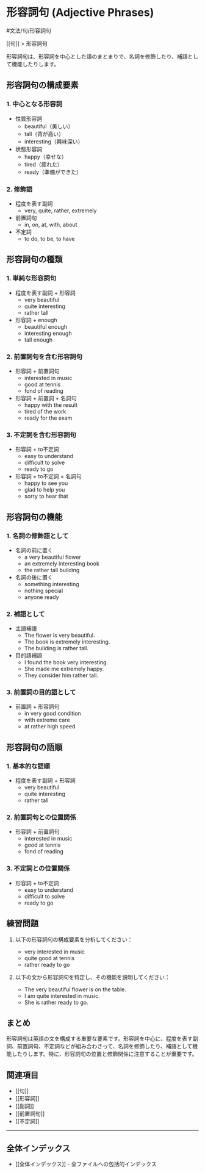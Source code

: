 # 形容詞句 (Adjective Phrases)

#文法/句/形容詞句

[[句]] > 形容詞句

形容詞句は、形容詞を中心とした語のまとまりで、名詞を修飾したり、補語として機能したりします。

## 形容詞句の構成要素

### 1. 中心となる形容詞
- 性質形容詞
  - beautiful（美しい）
  - tall（背が高い）
  - interesting（興味深い）
- 状態形容詞
  - happy（幸せな）
  - tired（疲れた）
  - ready（準備ができた）

### 2. 修飾語
- 程度を表す副詞
  - very, quite, rather, extremely
- 前置詞句
  - in, on, at, with, about
- 不定詞
  - to do, to be, to have

## 形容詞句の種類

### 1. 単純な形容詞句
- 程度を表す副詞 + 形容詞
  - very beautiful
  - quite interesting
  - rather tall
- 形容詞 + enough
  - beautiful enough
  - interesting enough
  - tall enough

### 2. 前置詞句を含む形容詞句
- 形容詞 + 前置詞句
  - interested in music
  - good at tennis
  - fond of reading
- 形容詞 + 前置詞 + 名詞句
  - happy with the result
  - tired of the work
  - ready for the exam

### 3. 不定詞を含む形容詞句
- 形容詞 + to不定詞
  - easy to understand
  - difficult to solve
  - ready to go
- 形容詞 + to不定詞 + 名詞句
  - happy to see you
  - glad to help you
  - sorry to hear that

## 形容詞句の機能

### 1. 名詞の修飾語として
- 名詞の前に置く
  - a very beautiful flower
  - an extremely interesting book
  - the rather tall building
- 名詞の後に置く
  - something interesting
  - nothing special
  - anyone ready

### 2. 補語として
- 主語補語
  - The flower is very beautiful.
  - The book is extremely interesting.
  - The building is rather tall.
- 目的語補語
  - I found the book very interesting.
  - She made me extremely happy.
  - They consider him rather tall.

### 3. 前置詞の目的語として
- 前置詞 + 形容詞句
  - in very good condition
  - with extreme care
  - at rather high speed

## 形容詞句の語順

### 1. 基本的な語順
- 程度を表す副詞 + 形容詞
  - very beautiful
  - quite interesting
  - rather tall

### 2. 前置詞句との位置関係
- 形容詞 + 前置詞句
  - interested in music
  - good at tennis
  - fond of reading

### 3. 不定詞との位置関係
- 形容詞 + to不定詞
  - easy to understand
  - difficult to solve
  - ready to go

## 練習問題
1. 以下の形容詞句の構成要素を分析してください：
   - very interested in music
   - quite good at tennis
   - rather ready to go

2. 以下の文から形容詞句を特定し、その機能を説明してください：
   - The very beautiful flower is on the table.
   - I am quite interested in music.
   - She is rather ready to go.

## まとめ
形容詞句は英語の文を構成する重要な要素です。形容詞を中心に、程度を表す副詞、前置詞句、不定詞などが組み合わさって、名詞を修飾したり、補語として機能したりします。特に、形容詞句の位置と修飾関係に注意することが重要です。

## 関連項目
- [[句]]
- [[形容詞]]
- [[副詞]]
- [[前置詞句]]
- [[不定詞]]

---

## 全体インデックス
- [[全体インデックス]] - 全ファイルへの包括的インデックス 